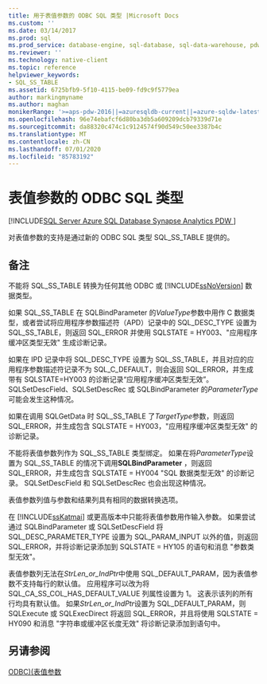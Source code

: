 ```yaml
---
title: 用于表值参数的 ODBC SQL 类型 |Microsoft Docs
ms.custom: ''
ms.date: 03/14/2017
ms.prod: sql
ms.prod_service: database-engine, sql-database, sql-data-warehouse, pdw
ms.reviewer: ''
ms.technology: native-client
ms.topic: reference
helpviewer_keywords:
- SQL_SS_TABLE
ms.assetid: 6725bfb9-5f10-4115-be09-fd9c9f5779ea
author: markingmyname
ms.author: maghan
monikerRange: '>=aps-pdw-2016||=azuresqldb-current||=azure-sqldw-latest||>=sql-server-2016||=sqlallproducts-allversions||>=sql-server-linux-2017||=azuresqldb-mi-current'
ms.openlocfilehash: 96e74ebafcf6d80ba3db5a609209dcb79339d71e
ms.sourcegitcommit: da88320c474c1c9124574f90d549c50ee3387b4c
ms.translationtype: MT
ms.contentlocale: zh-CN
ms.lasthandoff: 07/01/2020
ms.locfileid: "85783192"
---
```

# <a name="odbc-sql-type-for-table-valued-parameters"></a>表值参数的 ODBC SQL 类型
[!INCLUDE[SQL Server Azure SQL Database Synapse Analytics PDW ](../../includes/applies-to-version/sql-asdb-asdbmi-asdw-pdw.md)]

  对表值参数的支持是通过新的 ODBC SQL 类型 SQL_SS_TABLE 提供的。  
  
## <a name="remarks"></a>备注  
 不能将 SQL_SS_TABLE 转换为任何其他 ODBC 或 [!INCLUDE[ssNoVersion](../../includes/ssnoversion-md.md)] 数据类型。  
  
 如果 SQL_SS_TABLE 在 SQLBindParameter 的*ValueType*参数中用作 C 数据类型，或者尝试将应用程序参数描述符（APD）记录中的 SQL_DESC_TYPE 设置为 SQL_SS_TABLE，则返回 SQL_ERROR 并使用 SQLSTATE = HY003、"应用程序缓冲区类型无效" 生成诊断记录。  
  
 如果在 IPD 记录中将 SQL_DESC_TYPE 设置为 SQL_SS_TABLE，并且对应的应用程序参数描述符记录不为 SQL_C_DEFAULT，则会返回 SQL_ERROR，并生成带有 SQLSTATE=HY003 的诊断记录“应用程序缓冲区类型无效”。 SQLSetDescField、SQLSetDescRec 或 SQLBindParameter 的*ParameterType*可能会发生这种情况。  
  
 如果在调用 SQLGetData 时 SQL_SS_TABLE 了*TargetType*参数，则返回 SQL_ERROR，并生成包含 SQLSTATE = HY003，"应用程序缓冲区类型无效" 的诊断记录。  
  
 不能将表值参数列作为 SQL_SS_TABLE 类型绑定。 如果在将*ParameterType*设置为 SQL_SS_TABLE 的情况下调用**SQLBindParameter** ，则返回 SQL_ERROR，并生成包含 SQLSTATE = HY004 "SQL 数据类型无效" 的诊断记录。 SQLSetDescField 和 SQLSetDescRec 也会出现这种情况。  
  
 表值参数列值与参数和结果列具有相同的数据转换选项。  
  
 在 [!INCLUDE[ssKatmai](../../includes/sskatmai-md.md)] 或更高版本中只能将表值参数用作输入参数。 如果尝试通过 SQLBindParameter 或 SQLSetDescField 将 SQL_DESC_PARAMETER_TYPE 设置为 SQL_PARAM_INPUT 以外的值，则返回 SQL_ERROR，并将诊断记录添加到 SQLSTATE = HY105 的语句和消息 "参数类型无效"。  
  
 表值参数列无法在*StrLen_or_IndPtr*中使用 SQL_DEFAULT_PARAM，因为表值参数不支持每行的默认值。 应用程序可以改为将 SQL_CA_SS_COL_HAS_DEFAULT_VALUE 列属性设置为 1。 这表示该列的所有行均具有默认值。 如果*StrLen_or_IndPtr*设置为 SQL_DEFAULT_PARAM，则 SQLExecute 或 SQLExecDirect 将返回 SQL_ERROR，并且将使用 SQLSTATE = HY090 和消息 "字符串或缓冲区长度无效" 将诊断记录添加到语句中。  
  
## <a name="see-also"></a>另请参阅  
 [ODBC&#41;&#40;表值参数](../../relational-databases/native-client-odbc-table-valued-parameters/table-valued-parameters-odbc.md)  
  
  
